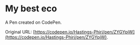 # My best eco

A Pen created on CodePen.

Original URL: [https://codepen.io/Hastings-Phiri/pen/ZYGYpjW](https://codepen.io/Hastings-Phiri/pen/ZYGYpjW).

